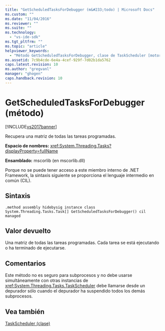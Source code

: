 ```yaml
---
title: "GetScheduledTasksForDebugger (m&#233;todo) | Microsoft Docs"
ms.custom: ""
ms.date: "11/04/2016"
ms.reviewer: ""
ms.suite: ""
ms.technology: 
  - "vs-ide-sdk"
ms.tgt_pltfrm: ""
ms.topic: "article"
helpviewer_keywords: 
  - "Método GetScheduledTasksForDebugger, clase de TaskScheduler [motores de depuración de .NET Framework]"
ms.assetid: 7c9b4cde-6e4a-4cef-929f-7d02b1da5762
caps.latest.revision: 10
ms.author: "gregvanl"
manager: "ghogen"
caps.handback.revision: 10
---
```

# GetScheduledTasksForDebugger (m&#233;todo)
[!INCLUDE[vs2017banner](../../code-quality/includes/vs2017banner.md)]

Recupera una matriz de todas las tareas programadas.  
  
 **Espacio de nombres:** <xref:System.Threading.Tasks?displayProperty=fullName>  
  
 **Ensamblado:** mscorlib \(en mscorlib.dll\)  
  
 Porque no se puede tener acceso a este miembro interno de .NET Framework, la sintaxis siguiente se proporciona el lenguaje intermedio en común \(CIL\).  
  
## Sintaxis  
  
```  
.method assembly hidebysig instance class System.Threading.Tasks.Task[] GetScheduledTasksForDebugger() cil managed  
```  
  
## Valor devuelto  
 Una matriz de todas las tareas programadas. Cada tarea se está ejecutando o ha terminado de ejecutarse.  
  
## Comentarios  
 Este método no es seguro para subprocesos y no debe usarse simultáneamente con otras instancias de <xref:System.Threading.Tasks.TaskScheduler> debe llamarse desde un depurador sólo cuando el depurador ha suspendido todos los demás subprocesos.  
  
## Vea también  
 [TaskScheduler \(clase\)](../../extensibility/debugger/taskscheduler-class-internal-members.md)